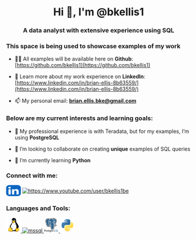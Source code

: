 <h1 align="center">Hi 👋, I'm @bkellis1</h1>
<h3 align="center">A data analyst with extensive experience using SQL</h3>

<h3 align="left">This space is being used to showcase examples of my work</h3>
 
- 👨‍💻 All examples will be available here on **Github**: [https://github.com/bkellis1](https://github.com/bkellis1)

- 📄 Learn more about my work experience on **LinkedIn**: [https://www.linkedin.com/in/brian-ellis-8b63559/](https://www.linkedin.com/in/brian-ellis-8b63559/)

- 📫 My personal email: **brian.ellis.bke@gmail.com**

<h3 align="left">Below are my current interests and learning goals:</h3>

- 🤝 My professional experience is with Teradata, but for my examples, I’m using **PostgreSQL**

- 👯 I’m looking to collaborate on creating **unique** examples of SQL queries

- 🌱 I’m currently learning **Python**

<h3 align="left">Connect with me:</h3>

<p align="left">
  
  <a href="https://www.linkedin.com/in/brian-ellis-8b63559/" target="blank">
    <img align="center" src="https://github.com/tandpfun/skill-icons/blob/main/icons/LinkedIn.svg" 
         alt="https://www.linkedin.com/in/brian-ellis-8b63559/" height="30" width="40" /></a>

  <a href="https://www.youtube.com/user/bkellis1be" target="blank">
    <img align="center" src="https://raw.githubusercontent.com/rahuldkjain/github-profile-readme-generator/master/src/images/icons/Social/youtube.svg" 
         alt="https://www.youtube.com/user/bkellis1be" height="30" width="40" /></a>
  
</p>

<h3 align="left">Languages and Tools:</h3>

<p align="left">
  
  <a href="https://www.linux.org/" target="_blank" rel="noreferrer">
    <img src="https://raw.githubusercontent.com/devicons/devicon/master/icons/linux/linux-original.svg" 
         alt="linux" width="40" height="40"/> </a> 
  
  <a href="https://www.microsoft.com/en-us/sql-server" target="_blank" rel="noreferrer">
    <img src="https://www.svgrepo.com/show/303229/microsoft-sql-server-logo.svg" 
         alt="mssql" width="40" height="40"/> </a>
  
  <a href="https://www.postgresql.org" target="_blank" rel="noreferrer">
    <img src="https://raw.githubusercontent.com/devicons/devicon/master/icons/postgresql/postgresql-original-wordmark.svg" 
         alt="postgresql" width="40" height="40"/> </a>
  
  <a href="https://www.python.org" target="_blank" rel="noreferrer">
    <img src="https://raw.githubusercontent.com/devicons/devicon/master/icons/python/python-original.svg" 
         alt="python" width="40" height="40"/> </a>
  
</p>





